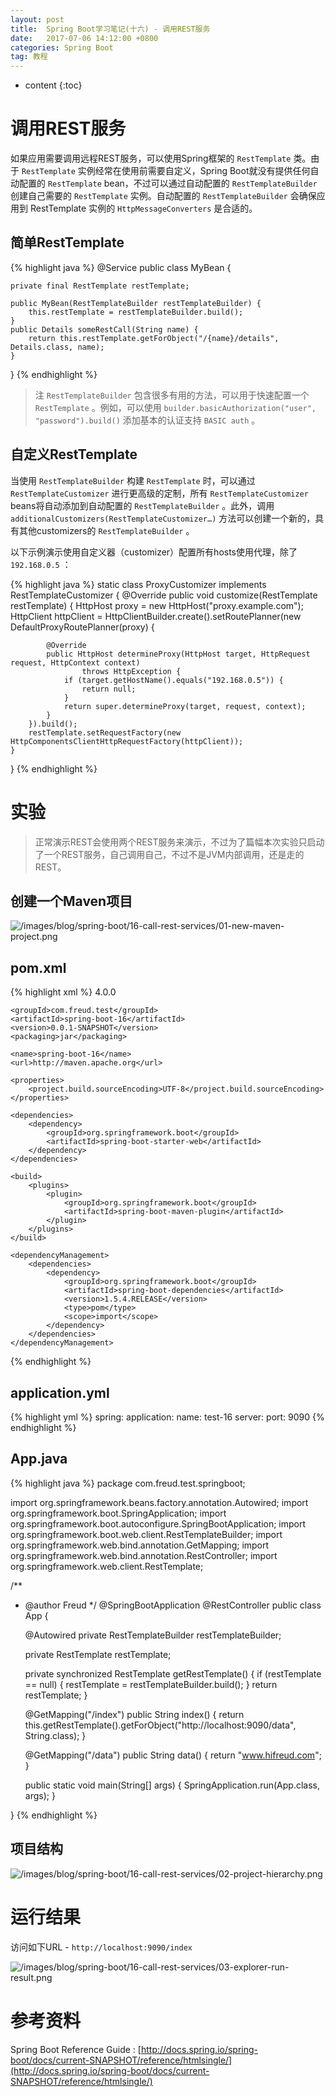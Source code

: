 ```yaml
---
layout: post
title:  Spring Boot学习笔记(十六) - 调用REST服务
date:   2017-07-06 14:12:00 +0800
categories: Spring Boot
tag: 教程
---
```


* content
{:toc}


调用REST服务
==================

如果应用需要调用远程REST服务，可以使用Spring框架的 `RestTemplate` 类。由于 `RestTemplate` 实例经常在使用前需要自定义，Spring Boot就没有提供任何自动配置的 `RestTemplate` bean，不过可以通过自动配置的 `RestTemplateBuilder` 创建自己需要的 `RestTemplate` 实例。自动配置的 `RestTemplateBuilder` 会确保应用到 RestTemplate 实例的 `HttpMessageConverters` 是合适的。

简单RestTemplate
------------------

{% highlight java %}
@Service
public class MyBean {
	
	private final RestTemplate restTemplate;

	public MyBean(RestTemplateBuilder restTemplateBuilder) {
		this.restTemplate = restTemplateBuilder.build();
	}
	public Details someRestCall(String name) {
		return this.restTemplate.getForObject("/{name}/details", Details.class, name);
	}
}
{% endhighlight %}

> 注 `RestTemplateBuilder` 包含很多有用的方法，可以用于快速配置一个 `RestTemplate` 。例如，可以使用 `builder.basicAuthorization("user", "password").build()` 添加基本的认证支持 `BASIC auth` 。

自定义RestTemplate
------------------

当使用 `RestTemplateBuilder` 构建 `RestTemplate` 时，可以通过 `RestTemplateCustomizer` 进行更高级的定制，所有 `RestTemplateCustomizer` beans将自动添加到自动配置的 `RestTemplateBuilder` 。此外，调用 `additionalCustomizers(RestTemplateCustomizer…)` 方法可以创建一个新的，具有其他customizers的 `RestTemplateBuilder` 。

以下示例演示使用自定义器（customizer）配置所有hosts使用代理，除了 `192.168.0.5` ：

{% highlight java %}
static class ProxyCustomizer implements RestTemplateCustomizer {
	@Override
	public void customize(RestTemplate restTemplate) {
		HttpHost proxy = new HttpHost("proxy.example.com");
		HttpClient httpClient = HttpClientBuilder.create().setRoutePlanner(new DefaultProxyRoutePlanner(proxy) {

			@Override
			public HttpHost determineProxy(HttpHost target, HttpRequest request, HttpContext context)
					throws HttpException {
				if (target.getHostName().equals("192.168.0.5")) {
					return null;
				}
				return super.determineProxy(target, request, context);
			}
		}).build();
		restTemplate.setRequestFactory(new HttpComponentsClientHttpRequestFactory(httpClient));
	}
}
{% endhighlight %}


实验
==================

> 正常演示REST会使用两个REST服务来演示，不过为了篇幅本次实验只启动了一个REST服务，自己调用自己，不过不是JVM内部调用，还是走的REST。

创建一个Maven项目
------------------

![/images/blog/spring-boot/16-call-rest-services/01-new-maven-project.png](/images/blog/spring-boot/16-call-rest-services/01-new-maven-project.png)

pom.xml
------------------

{% highlight xml %}
<project xmlns="http://maven.apache.org/POM/4.0.0" xmlns:xsi="http://www.w3.org/2001/XMLSchema-instance"
	xsi:schemaLocation="http://maven.apache.org/POM/4.0.0 http://maven.apache.org/xsd/maven-4.0.0.xsd">
	<modelVersion>4.0.0</modelVersion>

	<groupId>com.freud.test</groupId>
	<artifactId>spring-boot-16</artifactId>
	<version>0.0.1-SNAPSHOT</version>
	<packaging>jar</packaging>

	<name>spring-boot-16</name>
	<url>http://maven.apache.org</url>

	<properties>
		<project.build.sourceEncoding>UTF-8</project.build.sourceEncoding>
	</properties>

	<dependencies>
		<dependency>
			<groupId>org.springframework.boot</groupId>
			<artifactId>spring-boot-starter-web</artifactId>
		</dependency>
	</dependencies>

	<build>
		<plugins>
			<plugin>
				<groupId>org.springframework.boot</groupId>
				<artifactId>spring-boot-maven-plugin</artifactId>
			</plugin>
		</plugins>
	</build>

	<dependencyManagement>
		<dependencies>
			<dependency>
				<groupId>org.springframework.boot</groupId>
				<artifactId>spring-boot-dependencies</artifactId>
				<version>1.5.4.RELEASE</version>
				<type>pom</type>
				<scope>import</scope>
			</dependency>
		</dependencies>
	</dependencyManagement>
</project>
{% endhighlight %}

application.yml
------------------

{% highlight yml %}
spring:
  application:
    name: test-16
server:
  port: 9090
{% endhighlight %}

App.java
------------------

{% highlight java %}
package com.freud.test.springboot;

import org.springframework.beans.factory.annotation.Autowired;
import org.springframework.boot.SpringApplication;
import org.springframework.boot.autoconfigure.SpringBootApplication;
import org.springframework.boot.web.client.RestTemplateBuilder;
import org.springframework.web.bind.annotation.GetMapping;
import org.springframework.web.bind.annotation.RestController;
import org.springframework.web.client.RestTemplate;

/**
 * @author Freud
 */
@SpringBootApplication
@RestController
public class App {

	@Autowired
	private RestTemplateBuilder restTemplateBuilder;

	private RestTemplate restTemplate;

	private synchronized RestTemplate getRestTemplate() {
		if (restTemplate == null) {
			restTemplate = restTemplateBuilder.build();
		}
		return restTemplate;
	}

	@GetMapping("/index")
	public String index() {
		return this.getRestTemplate().getForObject("http://localhost:9090/data", String.class);
	}

	@GetMapping("/data")
	public String data() {
		return "www.hifreud.com";
	}

	public static void main(String[] args) {
		SpringApplication.run(App.class, args);
	}

}
{% endhighlight %}

项目结构
------------------

![/images/blog/spring-boot/16-call-rest-services/02-project-hierarchy.png](/images/blog/spring-boot/16-call-rest-services/02-project-hierarchy.png)


运行结果
==================

访问如下URL - `http://localhost:9090/index`

![/images/blog/spring-boot/16-call-rest-services/03-explorer-run-result.png](/images/blog/spring-boot/16-call-rest-services/03-explorer-run-result.png)


参考资料
==================

Spring Boot Reference Guide : [http://docs.spring.io/spring-boot/docs/current-SNAPSHOT/reference/htmlsingle/](http://docs.spring.io/spring-boot/docs/current-SNAPSHOT/reference/htmlsingle/)
